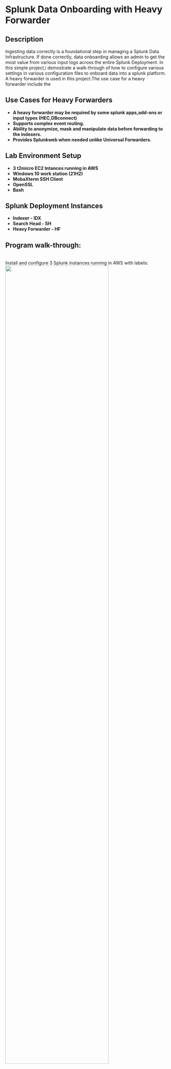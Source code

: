 <h1>Splunk Data Onboarding with Heavy Forwarder</h1>


<h2>Description</h2>
Ingesting data correctly is a foundational step in managing a Splunk Data Infrastructure.
If done correctly, data onboarding allows an admin to get the most value from various input logs across the entire Splunk Deployment.
In this simple project,i demostrate a walk-through of how to configure various settings in various configuration files to onboard data into a splunk platform.
A heavy forwarder is used in this project.The use case for a heavy forwarder include the 

<br />
<h2>Use Cases for Heavy Forwarders</h2>

- <b>A heavy forwarder may be required by some splunk apps,add-ons or input types (HEC,DBconnect)</b>
- <b>Supports complex event routing.</b>
- <b>Ability to anonymize, mask and manipulate data before 
forwarding to the indexers.</b>
- <b>Provides Splunkweb when needed unlike Universal Forwarders.</b>


<h2>Lab Environment Setup</h2>

- <b>3 t2micro EC2 Intances running in AWS</b> 
- <b>Windows 10 work station (21H2)</b>
- <b>MobaXterm SSH Client</b>
- <b>OpenSSL</b>
- <b>Bash</b>

<h2>Splunk Deployment Instances</h2>

- <b>Indexer - IDX</b> 
- <b>Search Head - SH</b>
- <b>Heavy Forwarder - HF</b>

<h2>Program walk-through:</h2>



<br />
Install and configure 3 Splunk  instances running in AWS with labels:  <br/>
<img src="https://user-images.githubusercontent.com/112047285/206923811-b9587533-e8e9-4ae4-820b-3dedf415c40d.png" height="80%" width="80%"/>
<br />
<br />
Configure an input.conf  file to monitor incoming raw data : <br/>
<img src="https://user-images.githubusercontent.com/112047285/206924055-b3a58de1-157b-4a96-a1d8-bbdeacc2c289.png" height="80%" width="80%"/>
<br />
<br />
Create an outputs.conf file in the HF to fordard data to the indexer:  <br/>
<img src="https://user-images.githubusercontent.com/112047285/206924212-1cc487ee-0242-48ab-9f7b-e97fd90caa8e.png" height="80%" width="80%"/>
<br />
<br />
Enable receiving on the indexer to receive the data from the HF:  <br/>
<img src="https://user-images.githubusercontent.com/112047285/206924341-eb68100d-8a49-4a72-9ca6-325760b2e835.png" height="80%" width="80%"/>
                                                             
<br />
<br />
Create and configure a props.conf file to manipulate the data with appropriate sourcetypes stanzas:  <br/>
<img src="https://user-images.githubusercontent.com/112047285/206924514-114fcceb-6ac3-4b38-bca3-c6a25c3f628b.png" height="80%" width="80%"/>
<br />
<br />

Verify the indexes are created using the splunkweb on the indexer:  <br/>
<img src="https://user-images.githubusercontent.com/112047285/206924724-eb96cc31-2df1-4421-b8f1-19f7d2837388.png" height="80%" width="80%"/>
<br />
<br />

Use the Search Head to search the indexes,verify configurations and ensure data is well onboarded as required: <br/>
<img src="https://user-images.githubusercontent.com/112047285/206926078-4b74f1d5-a1c5-425f-9f15-9ccb4f5385b8.png" height="80%" width="80%"/>
<br />


<!--
 ```diff
- text in red
+ text in green
! text in orange
# text in gray
@@ text in purple (and bold)@@
```
--!
